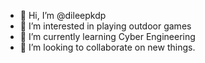 - 👋 Hi, I’m @dileepkdp
- 👀 I’m interested in playing outdoor games
- 🌱 I’m currently learning Cyber Engineering
- 💞️ I’m looking to collaborate on new things.

<!---
dileepkdp/dileepkdp is a ✨ special ✨ repository because its `README.md` (this file) appears on your GitHub profile.
You can click the Preview link to take a look at your changes.
--->
